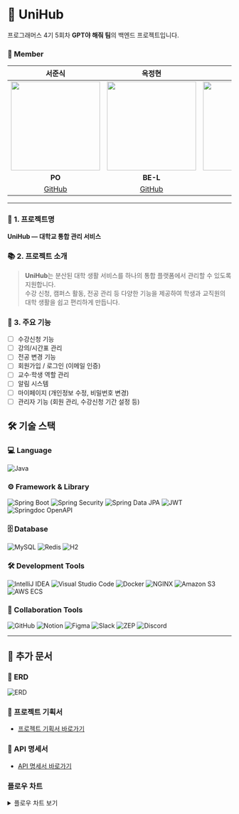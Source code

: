 # 🏫 UniHub

프로그래머스 4기 5회차 **GPT야 해줘 팀**의 백엔드 프로젝트입니다.

### 👥 Member

|                **서준식**                 |                   **옥정현**                   |                   **정성철**                   |                 **강을찬**                  |                 **박주원**                  |
| :-----------------------------------------: | :-----------------------------------------: | :-----------------------------------------: | :-----------------------------------------: | :-----------------------------------------: |
| <img src="https://github.com/sojunsik.png" width="200"> | <img src="https://github.com/okjunghyeon.png" width="200"> | <img src="https://github.com/jsc5023.png" width="200"> | <img src="https://github.com/thegreatkang.png" width="200"> | <img src="https://github.com/SalinatedCoffee.png" width="200"> |
|                 **PO**                 |                     **BE-L**                     |                     **BE**                     |                   **BE**                    |                   **BE**                    |
|   [GitHub](https://github.com/sojunsik)    |   [GitHub](https://github.com/okjunghyeon)    |   [GitHub](https://github.com/jsc5023)    |   [GitHub](https://github.com/thegreatkang)    |   [GitHub](https://github.com/SalinatedCoffee)    |


---

### 📌 1. 프로젝트명
**UniHub — 대학교 통합 관리 서비스**


### 📚 2. 프로젝트 소개
> **UniHub**는 분산된 대학 생활 서비스를 하나의 통합 플랫폼에서 관리할 수 있도록 지원합니다.  
> 수강 신청, 캠퍼스 활동, 전공 관리 등 다양한 기능을 제공하여 학생과 교직원의 대학 생활을 쉽고 편리하게 만듭니다.

### 🚀 3. 주요 기능
- [ ] 수강신청 기능
- [ ] 강의/시간표 관리
- [ ] 전공 변경 기능
- [ ] 회원가입 / 로그인 (이메일 인증)
- [ ] 교수·학생 역할 관리
- [ ] 알림 시스템
- [ ] 마이페이지 (개인정보 수정, 비밀번호 변경)
- [ ] 관리자 기능 (회원 관리, 수강신청 기간 설정 등)

## 🛠 기술 스택

### 💻 Language
![Java](https://img.shields.io/badge/Java-007396?style=for-the-badge&logo=openjdk&logoColor=white)

### ⚙ Framework & Library
![Spring Boot](https://img.shields.io/badge/SpringBoot-6DB33F?style=for-the-badge&logo=springboot&logoColor=white)
![Spring Security](https://img.shields.io/badge/SpringSecurity-6DB33F?style=for-the-badge&logo=springsecurity&logoColor=white)
![Spring Data JPA](https://img.shields.io/badge/SpringDataJPA-6DB33F?style=for-the-badge&logo=hibernate&logoColor=white)
![JWT](https://img.shields.io/badge/JWT-000000?style=for-the-badge&logo=jsonwebtokens&logoColor=white)
![Springdoc OpenAPI](https://img.shields.io/badge/Springdoc%20OpenAPI-68B5F4?style=for-the-badge&logo=swagger&logoColor=white)

### 🗄 Database
![MySQL](https://img.shields.io/badge/MySQL-4479A1?style=for-the-badge&logo=mysql&logoColor=white)
![Redis](https://img.shields.io/badge/Redis-DC382D?style=for-the-badge&logo=redis&logoColor=white)
![H2](https://img.shields.io/badge/H2-00599C?style=for-the-badge&logo=h2&logoColor=white)

### 🛠 Development Tools
![IntelliJ IDEA](https://img.shields.io/badge/IntelliJIDEA-000000?style=for-the-badge&logo=intellijidea&logoColor=white)
![Visual Studio Code](https://img.shields.io/badge/VSCode-007ACC?style=for-the-badge&logo=visualstudiocode&logoColor=white)
![Docker](https://img.shields.io/badge/Docker-2496ED?style=for-the-badge&logo=docker&logoColor=white)
![NGINX](https://img.shields.io/badge/Nginx-009639?style=for-the-badge&logo=nginx&logoColor=white)
![Amazon S3](https://img.shields.io/badge/AmazonS3-569A31?style=for-the-badge&logo=amazons3&logoColor=white)
![AWS ECS](https://img.shields.io/badge/AWS%20ECS-FF9900?style=for-the-badge&logo=amazonaws&logoColor=white)

### 🔧 Collaboration Tools
![GitHub](https://img.shields.io/badge/GitHub-181717?style=for-the-badge&logo=github&logoColor=white)
![Notion](https://img.shields.io/badge/Notion-000000?style=for-the-badge&logo=notion&logoColor=white)
![Figma](https://img.shields.io/badge/Figma-F24E1E?style=for-the-badge&logo=figma&logoColor=white)
![Slack](https://img.shields.io/badge/Slack-4A154B?style=for-the-badge&logo=slack&logoColor=white)
![ZEP](https://img.shields.io/badge/ZEP-6001D2?style=for-the-badge&logo=zepeto&logoColor=white)
![Discord](https://img.shields.io/badge/Discord-5865F2?style=for-the-badge&logo=discord&logoColor=white)

---
## 📄 추가 문서

### 🔗 ERD
![ERD](https://github.com/user-attachments/assets/8dfc3729-dc46-4ad3-b22f-02280294541d)

### 📜 프로젝트 기획서
- [프로젝트 기획서 바로가기](https://www.notion.so/1db3550b7b558190b279c1b3b4a32d16?pvs=4)

### 📌 API 명세서
- [API 명세서 바로가기](https://www.notion.so/API-1db3550b7b55814d99b8cdf2a3ffb242?pvs=4)

### 플로우 차트

<details>
  <summary>플로우 차트 보기</summary>

  ```mermaid
  ---
  config:
    layout: dagre
  ---
  flowchart TB

    %% ────────────────────────────────────────
    %% 1행: 로그인 & 회원가입
    subgraph row1["row1"]
      direction LR
      subgraph s2["로그인"]
        direction TB
        L1["👤 사용자"]
        L2["로그인 요청"]
        L3["DTO 바인딩"]
        L4["입력값 검증"]
        L5["로그인 실패 횟수 확인"]
        L6["회원 정보 조회"]
        L7["비밀번호 검증"]
        L8["교수 승인 상태 확인"]
        L9["토큰 생성"]
        L10["토큰 응답 반환"]
        %% 내부 흐름
        L1 --> L2 --> L3 --> L4
        L4 --> L5 & L6
        L6 --> L7 --> L8 --> L9 --> L10
      end

      subgraph s1["회원가입"]
        direction TB
        S1["👤 사용자"]
        S2["회원가입 요청"]
        S3["DTO 바인딩"]
        S4["입력값 유효성 검증"]
        S5["이메일 인증 확인 및 도메인 검사"]
        S6["학교·전공 정보 조회"]
        S7["이메일·학번 중복 검사"]
        S8["회원 정보 저장"]
        S9["회원가입 완료 응답"]
        %% 내부 흐름
        S1 --> S2 --> S3 --> S4
        S4 --> S5 & S7
        S5 --> S6 --> S8
        S7 --> S8 --> S9
      end
    end

    %% ────────────────────────────────────────
    %% 2행: 마이페이지
    subgraph row2["row2"]
      direction LR
      subgraph s6["마이페이지"]
        direction TB
        M1["로그인 검증 완료"]
        M2{"사용자 유형 분기"}
        %% 분기 흐름
        M1 --> M2

        subgraph s3["학생 화면"]
          direction TB
          M3["학생 마이페이지 화면"]
          M3a["기본 정보 조회"]
          M3b["전공 변경 버튼"]
          M3c["비밀번호 변경 버튼"]
          M3d["탈퇴 버튼"]
          %% 내부 흐름
          M3 --> M3a
          M3 --> M3b
          M3 --> M3c
          M3 --> M3d
        end

        subgraph s4["교수 화면"]
          direction TB
          M4["교수 마이페이지 화면"]
          M4a["기본 정보 조회"]
          M4b["강의 목록 조회"]
          M4c["비밀번호 변경 버튼"]
          M4d["탈퇴 버튼"]
          %% 내부 흐름
          M4 --> M4a
          M4 --> M4b
          M4 --> M4c
          M4 --> M4d
        end

        subgraph s5["관리자 화면"]
          direction TB
          M5["관리자 마이페이지 화면"]
          M5a["기본 정보 조회"]
          M5c["비밀번호 변경 버튼"]
          M5d["탈퇴 버튼"]
          %% 내부 흐름
          M5 --> M5a
          M5 --> M5c
          M5 --> M5d
        end

        %% 분기 연결
        M2 -- 학생 --> M3
        M2 -- 교수 --> M4
        M2 -- 관리자 --> M5
      end
    end

    %% ────────────────────────────────────────
    %% 3행: 관리자 도메인 (세로로 쌓기)
    subgraph row3["관리자 도메인"]
      direction TB
      subgraph s7["사용자 목록 조회"]
        direction TB
        A1["관리자 로그인"]
        A2["회원/권한 관리 클릭"]
        A3["사용자 목록 조회 API 호출"]
        A4["목록 테이블 표시\n(페이징·검색)"]
        A1 --> A2 --> A3 --> A4
      end

      subgraph s8["수강신청 기간 조회"]
        direction TB
        B1["수강신청 관리 메뉴 클릭"]
        B2["시작일·종료일 선택"]
        B3["조회 버튼 클릭"]
        B4{"기간 유효성 검증"}
        B5["기간 목록에 반영"]
        B6["시작일보다 종료일이 커야합니다 알림"]
        B1 --> B2 --> B3 --> B4
        B4 -- 정상 --> B5
        B4 -- 오류 --> B6
      end

      subgraph s9["수강신청 기간 등록"]
        direction TB
        C1["수강신청 관리 메뉴 클릭"]
        C2["등록 클릭"]
        C3["등록 정보 입력"]
        C4["등록 버튼 클릭"]
        C5{"유효성 검사"}
        C6["등록 완료"]
        C7["이미 등록된 학교입니다 알림"]
        C8["날짜 형식 오류 알림"]
        C1 --> C2 --> C3 --> C4 --> C5
        C5 -- 정상 --> C6
        C5 -- 중복 --> C7
        C5 -- 날짜 오류 --> C8
      end

      subgraph s10["교직원 가입 승인"]
        direction TB
        D1_교직원["교직원 등록 신청 알림"]
        D2_교직원["교직원 목록 조회"]
        D3_교직원["상세 정보 확인"]
        D4_교직원["승인/거절 클릭"]
        D5_교직원["상태 변경 처리"]
        D6_교직원["이메일로 알림 전송"]
        D1_교직원 --> D2_교직원 --> D3_교직원 --> D4_교직원 --> D5_교직원 --> D6_교직원
      end

      subgraph s11["관리자 초대"]
        direction TB
        E1["관리자 초대 페이지 클릭"]
        E2["초대 이메일 입력"]
        E3["초대 버튼 클릭"]
        E4["임시 계정 생성 & 메일 발송"]
        E5["수신자 로그인 & 비밀번호 변경"]
        E1 --> E2 --> E3 --> E4 --> E5
      end
    end

    %% ────────────────────────────────────────
    %% 4행: 공지사항
    subgraph row4["row4"]
      direction LR
      subgraph s14["공지사항"]
        direction TB
        subgraph s14a["읽기 흐름"]
          direction TB
          N1["공지사항 목록 조회"]
          N2["목록 표시\n(제목·본문·첨부파일)"]
          N3["상세 조회 클릭"]
          N4["상세 정보 표시\n(제목·본문·첨부파일)"]
          N1 --> N2 --> N3 --> N4
        end
        subgraph s14b["관리 흐름"]
          direction TB
          M21["공지사항 관리 메뉴 클릭"]
          M22["새 공지 등록 클릭"]
          M23["제목·본문 작성\n(첨부파일 선택)"]
          M24["작성 요청"]
          M25["공지 생성 완료"]
          M26["목록/상세에서 수정 클릭"]
          M27["수정 폼 표시"]
          M28["변경 내용 입력"]
          M29["수정 요청"]
          M30["공지 업데이트 완료"]
          M31["목록/상세에서 삭제 클릭"]
          M32["삭제 확인 팝업"]
          M33["삭제 요청"]
          M34["공지 소프트 삭제 완료"]
          M21 --> M22 --> M23 --> M24 --> M25
          M26 --> M27 --> M28 --> M29 --> M30
          M31 --> M32 --> M33 --> M34
        end
      end
    end

    %% ────────────────────────────────────────
    %% 5행: 수강신청 & 강의 목록 조회
    subgraph row5["row5"]
      direction LR
      subgraph s16["수강신청"]
        direction TB
        Q1["강의 목록에서 과목 선택"]
        Q2["수강 신청 버튼 클릭"]
        Q3{"수강신청 기간 확인"}
        Q4{"정원 확인"}
        Q5{"시간표 충돌 확인"}
        Q6{"학점 한도 확인"}
        Q7["수강신청 성공<br>신청 완료 알림"]
        Q8["오류 알림"]
        Q1 --> Q2 --> Q3
        Q3 -- 기간 아님 --> Q8
        Q3 -- 기간 내 --> Q4
        Q4 -- 정원 초과 --> Q8
        Q4 -- 가능 --> Q5
        Q5 -- 충돌 발생 --> Q8
        Q5 -- 충돌 없음 --> Q6
        Q6 -- 학점 초과 --> Q8
        Q6 -- 한도 내 --> Q7
      end

      subgraph s15["강의 목록 조회"]
        direction TB
        P1["메인페이지 → 강의 목록 페이지 이동"]
        P2["필터 설정 → (학기, 학과, 교수명, 요일, 시간)"]
        P3["강의 목록 조회 API 호출"]
        P4["검색 결과 표시<br>(강의명, 교수, 시간, 강의실, 잔여인원)"]
        P5{"결과가 있나요?"}
        P6["강의계획서 보기 클릭"]
        P7["검색 결과가 없습니다 메시지"]
        P1 --> P2 --> P3 --> P4 --> P5
        P5 -- 예 --> P6
        P5 -- 아니오 --> P7
      end
    end

    %% ────────────────────────────────────────
    %% 6행: 시간표 기능
    subgraph row6["row6: 시간표 기능"]
      direction LR
      subgraph s17["시간표 조회"]
        direction TB
        T1["내 시간표 메뉴 클릭"]
        T2["시간표 API 호출 & 캘린더 렌더링"]
        T3{"수업 데이터 존재?"}
        T4["캘린더에 수업 블럭 표시"]
        T5["빈 시간표 표시"]
      end
      subgraph s18["수업 추가 (수동)"]
        direction TB
        U1["강의 추가 버튼 클릭"]
        U2["검색창에 강의명/교수 입력"]
        U3["검색 API 호출"]
        U4{"검색 결과 선택?"}
        U5["[추가] 클릭 → 추가 API 요청"]
        U6["추가 취소"]
        U7["성공: 캘린더 반영"]
        U8["오류: 이미 등록된 강의"]
      end
      subgraph s19["수강 강의 반영"]
        direction TB
        R1["수강 반영 버튼 클릭"]
        R2["내 수강 목록 API 호출"]
        R3["자동 배치 로직 실행"]
        R4["성공: n개 강의 반영 메시지"]
        R5["예외: 신청 강의 없음 메시지"]
      end
      subgraph s20["수업 삭제"]
        direction TB
        TD1["삭제할 강의 블럭 클릭"]
        TD2["삭제 확인 팝업"]
        TD3{"삭제 진행?"}
        TD4["삭제 API 요청"]
        TD5["삭제 취소"]
        TD6["성공: 캘린더에서 제거"]
        TD7["오류: 삭제 실패 메시지"]
        TD1 --> TD2 --> TD3
        TD3 -- 예 --> TD4 --> TD6
        TD3 -- 아니오 --> TD5
        TD4 -- 오류 --> TD7
      end
      subgraph s21["시간표 공유"]
        direction TB
        S1["공유 버튼 클릭"]
        S2["링크/이미지 생성 API 요청"]
        S3["링크 복사 또는 이미지 저장"]
        S4{"예외 상황?"}
        S5["공유 불가 메시지"]
        S1 --> S2 --> S3 --> S4
        S4 -- 오류 --> S5
      end
      subgraph s22["메모"]
        direction TB
        X1["수업 블럭 클릭"]
        X2["메모 편집 팝업 띄우기"]
        X3["메모 입력 후 저장 클릭"]
        X4{"입력 유효?"}
        X5["캘린더에 메모 표시"]
        X6["입력 필요/길이 초과 경고"]
        X1 --> X2 --> X3 --> X4
        X4 -- 유효 --> X5
        X4 -- 오류 --> X6
      end
    end



